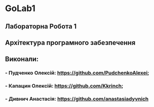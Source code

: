 # GoLab1

## Лабораторна Робота 1 
## Архітектура програмного забезпечення

## Виконали:

### - Пудченко Олексій: https://github.com/PudchenkoAlexei;
### - Капацин Олексій: https://github.com/Kkrinch;
### - Дивнич Анастасія: https://github.com/anastasiadyvnich